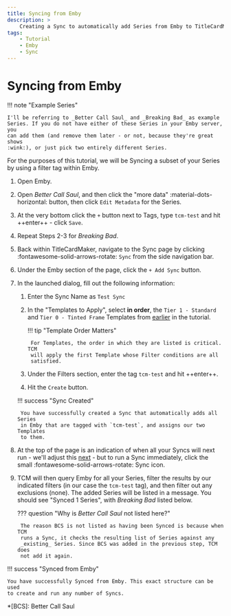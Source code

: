 ```yaml
---
title: Syncing from Emby
description: >
    Creating a Sync to automatically add Series from Emby to TitleCardMaker.
tags:
    - Tutorial
    - Emby
    - Sync
---
```


# Syncing from Emby

!!! note "Example Series"

    I'll be referring to _Better Call Saul_ and _Breaking Bad_ as example
    Series. If you do not have either of these Series in your Emby server, you
    can add them (and remove them later - or not, because they're great shows
    :wink:), or just pick two entirely different Series.

For the purposes of this tutorial, we will be Syncing a subset of your Series
by using a filter tag within Emby.

1. Open Emby.

2. Open _Better Call Saul_, and then click the "more data"
:material-dots-horizontal: button, then click `Edit Metadata` for the Series.

3. At the very bottom click the `+` button next to Tags, type `tcm-test` and hit
++enter++ - click `Save`.

4. Repeat Steps 2-3 for _Breaking Bad_.

5. Back within TitleCardMaker, navigate to the Sync page by clicking
:fontawesome-solid-arrows-rotate: `Sync` from the side navigation bar.

6. Under the Emby section of the page, click the `+ Add Sync` button.

7. In the launched dialog, fill out the following information:

    1. Enter the Sync Name as `Test Sync`
    2. In the "Templates to Apply", select __in order__, the `Tier 1 - Standard`
    and `Tier 0 - Tinted Frame` Templates from
    [earlier](../creating_templates.md) in the tutorial.

        !!! tip "Template Order Matters"

            For Templates, the order in which they are listed is critical. TCM
            will apply the first Template whose Filter conditions are all
            satisfied.

    3. Under the Filters section, enter the tag `tcm-test` and hit ++enter++.
    4. Hit the `Create` button.

    !!! success "Sync Created"

        You have successfully created a Sync that automatically adds all Series
        in Emby that are tagged with `tcm-test`, and assigns our two Templates
        to them.

8. At the top of the page is an indication of when all your Syncs will next
run - we'll adjust this [next](../scheduler.md) - but to run a Sync
immediately, click the small :fontawesome-solid-arrows-rotate: Sync icon.

9. TCM will then query Emby for all your Series, filter the results by our
indicated filters (in our case the `tcm-test` tag), and then filter out any
exclusions (none). The added Series will be listed in a message. You should
see "Synced 1 Series", with _Breaking Bad_ listed below.

    ??? question "Why is _Better Call Saul_ not listed here?"

        The reason BCS is not listed as having been Synced is because when TCM
        runs a Sync, it checks the resulting list of Series against any
        _existing_ Series. Since BCS was added in the previous step, TCM does
        not add it again.

!!! success "Synced from Emby"

    You have successfully Synced from Emby. This exact structure can be used
    to create and run any number of Syncs.

*[BCS]: Better Call Saul